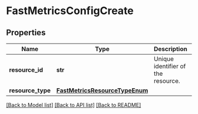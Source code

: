 # FastMetricsConfigCreate

## Properties
Name | Type | Description | Notes
------------ | ------------- | ------------- | -------------
**resource_id** | **str** | Unique identifier of the resource. | 
**resource_type** | [**FastMetricsResourceTypeEnum**](FastMetricsResourceTypeEnum.md) |  | 

[[Back to Model list]](../README.md#documentation-for-models) [[Back to API list]](../README.md#documentation-for-api-endpoints) [[Back to README]](../README.md)


